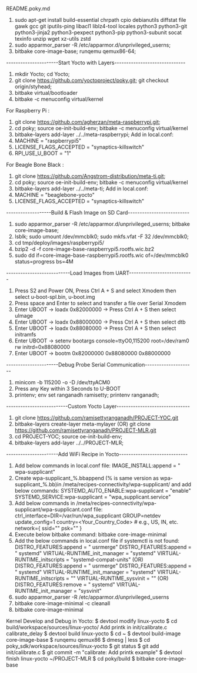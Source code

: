 README.poky.md

1. sudo apt-get install build-essential chrpath cpio debianutils diffstat file gawk gcc git iputils-ping libacl1 liblz4-tool locales python3 python3-git python3-jinja2 python3-pexpect python3-pip python3-subunit socat texinfo unzip wget xz-utils zstd
2. sudo apparmor_parser -R /etc/apparmor.d/unprivileged_userns;
3. bitbake core-image-base; runqemu qemux86-64;

----------------------Start Yocto with Layers------------------------------

1. mkdir Yocto; cd Yocto;
2. git clone https://github.com/yoctoproject/poky.git; git checkout origin/styhead;
3. bitbake virtual/bootloader
4. bitbake -c menuconfig virtual/kernel

For Raspberry Pi :
1. git clone https://github.com/agherzan/meta-raspberrypi.git;
2. cd poky; source oe-init-build-env; bitbake -c menuconfig virtual/kernel
3. bitbake-layers add-layer ../../meta-raspberrypi;
Add in local.conf:
1. MACHINE = "raspberrypi5"
2. LICENSE_FLAGS_ACCEPTED = "synaptics-killswitch"
3. RPI_USE_U_BOOT = "1"

For Beagle Bone Black :
1. git clone https://github.com/Angstrom-distribution/meta-ti.git;
2. cd poky; source oe-init-build-env; bitbake -c menuconfig virtual/kernel
3. bitbake-layers add-layer ../../meta-ti;
Add in local.conf:
1. MACHINE = "beaglebone-yocto"
2. LICENSE_FLAGS_ACCEPTED = "synaptics-killswitch"

-------------------Build & Flash Image on SD Card--------------------------

1. sudo apparmor_parser -R /etc/apparmor.d/unprivileged_userns; bitbake core-image-base;
2. lsblk; sudo umount /dev/mmcblk0; sudo mkfs.vfat -F 32 /dev/mmcblk0;
3. cd tmp/deploy/images/raspberrypi5/
4. bzip2 -d -f core-image-base-raspberrypi5.rootfs.wic.bz2
5. sudo dd if=core-image-base-raspberrypi5.rootfs.wic of=/dev/mmcblk0 status=progress bs=4M

---------------------------Load Images from UART---------------------------

1. Press S2 and Power ON, Press Ctrl A + S and select Xmodem then select u-boot-spl.bin, u-boot.img
2. Press space and Enter to select and transfer a file over Serial Xmodem
3. Enter UBOOT -> loadx 0x82000000 -> Press Ctrl A + S then select uImage
4. Enter UBOOT -> loadx 0x88000000 -> Press Ctrl A + S then select dtb
5. Enter UBOOT -> loadx 0x88080000 -> Press Ctrl A + S then select initramfs
6. Enter UBOOT -> setenv bootargs console=ttyO0,115200 root=/dev/ram0 rw initrd=0x88080000
7. Enter UBOOT -> bootm 0x82000000 0x88080000 0x88000000

----------------------Debug Probe Serial Communication---------------------

1. minicom -b 115200 -o -D /dev/ttyACM0
2. Press any Key within 3 Seconds to U-BOOT
3. printenv; env set ranganadh ramisetty; printenv ranganadh;

--------------------------Custom Yocto Layer-------------------------------

1. git clone https://github.com/ramisettyranganadh/PROJECT-YOC.git
2. bitbake-layers create-layer meta-mylayer (OR)
   git clone https://github.com/ramisettyranganadh/PROJECT-MLR.git
3. cd PROJECT-YOC; source oe-init-build-env;
4. bitbake-layers add-layer ../../PROJECT-MLR;

----------------------Add WiFi Recipe in Yocto-----------------------------

1. Add below commands in local.conf file:
	IMAGE_INSTALL:append = " wpa-supplicant"
2. Create wpa-supplicant_%.bbappend (% is same version as wpa-supplicant_%.bb)in /meta/recipes-connectivity/wpa-supplicant/ and add below commands:
	SYSTEMD_AUTO_ENABLE:wpa-supplicant = "enable"
	SYSTEMD_SERVICE:wpa-supplicant = "wpa_supplicant.service"
3. Add below commands in /meta/recipes-connectivity/wpa-supplicant/wpa-supplicant.conf file:
	ctrl_interface=DIR=/var/run/wpa_supplicant GROUP=netdev
	update_config=1
	country=<Your_Country_Code>  # e.g., US, IN, etc.
	network={
	    ssid="<YourSSID>"
	    psk="<YourPassword>"
	}
4. Execute below bitbake command:
	bitbake core-image-minimal
5. Add the below commands in local.conf file if systemctl is not found:
	DISTRO_FEATURES:append = " usrmerge"
	DISTRO_FEATURES:append = " systemd"
	VIRTUAL-RUNTIME_init_manager = "systemd"
	VIRTUAL-RUNTIME_initscripts = "systemd-compat-units"
	(OR)
	DISTRO_FEATURES:append = " usrmerge"
	DISTRO_FEATURES:append = " systemd"
	VIRTUAL-RUNTIME_init_manager = "systemd"
	VIRTUAL-RUNTIME_initscripts = ""
	VIRTUAL-RUNTIME_sysvinit = ""
	(OR)
	DISTRO_FEATURES:remove = " systemd"
	VIRTUAL-RUNTIME_init_manager = "sysvinit"
6. sudo apparmor_parser -R /etc/apparmor.d/unprivileged_userns
7. bitbake core-image-minimal -c cleanall
8. bitbake core-image-minimal

Kernel Develop and Debug in Yocto:
$ devtool modify linux-yocto
$ cd build/workspace/sources/linux-yocto/
Add printk in init/calibrate.c calibrate_delay
$ devtool build linux-yocto
$ cd ~
$ devtool build-image core-image-base
$ runqemu qemux86
$ dmesg | less
$ cd poky_sdk/workspace/sources/linux-yocto
$ git status
$ git add init/calibrate.c
$ git commit -m "calibrate: Add printk example"
$ devtool finish linux-yocto ~/PROJECT-MLR
$ cd poky/build
$ bitbake core-image-base

